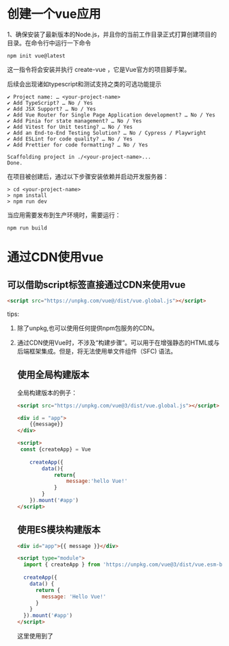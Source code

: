 # 创建一个vue应用

1、确保安装了最新版本的Node.js，并且你的当前工作目录正式打算创建项目的目录。在命令行中运行一下命令

```vue
npm init vue@latest
```

这一指令将会安装并执行 create-vue ，它是Vue官方的项目脚手架。

后续会出现诸如typescript和测试支持之类的可选功能提示

```vue
✔ Project name: … <your-project-name>
✔ Add TypeScript? … No / Yes
✔ Add JSX Support? … No / Yes
✔ Add Vue Router for Single Page Application development? … No / Yes
✔ Add Pinia for state management? … No / Yes
✔ Add Vitest for Unit testing? … No / Yes
✔ Add an End-to-End Testing Solution? … No / Cypress / Playwright
✔ Add ESLint for code quality? … No / Yes
✔ Add Prettier for code formatting? … No / Yes

Scaffolding project in ./<your-project-name>...
Done.
```

在项目被创建后，通过以下步骤安装依赖并启动开发服务器：

```vue
> cd <your-project-name>
> npm install
> npm run dev
```

当应用需要发布到生产环境时，需要运行：

```vue
npm run build
```

# 通过CDN使用vue

## 可以借助script标签直接通过CDN来使用vue

```html
<script src="https://unpkg.com/vue@/dist/vue.global.js"></script>
```

tips:

1. 除了unpkg,也可以使用任何提供npm包服务的CDN。

2. 通过CDN使用Vue时，不涉及“构建步骤”。可以用于在增强静态的HTML或与后端框架集成。但是，将无法使用单文件组件（SFC) 语法。

   ## 使用全局构建版本

   [^该版本的所有顶层API都暴露在了全局的Vue对象]: 

   全局构建版本的例子：

   ```html
   <script src="https://unpkg.com/vue@3/dist/vue.global.js"></script>
   
   <div id = "app">
       {{message}}
   </div>
   
   <script>
   	const {createApp} = Vue
       
       createApp({
           data(){
               return{
                   message:'hello Vue!'
               }
           }
       }).mount('#app')
   </script>
   ```

   ## 使用ES模块构建版本

   ```html
   <div id="app">{{ message }}</div>
   
   <script type="module">
     import { createApp } from 'https://unpkg.com/vue@3/dist/vue.esm-browser.js'
     
     createApp({
       data() {
         return {
           message: 'Hello Vue!'
         }
       }
     }).mount('#app')
   </script>
   ```

   这里使用到了<script type="modile">,且导入的CDN URL指向的是Vue的ES模块构建版本。

   ## 启用import maps

   导入映射表(import Maps)来告诉浏览器如何定位到导入的"vue"

   ```html
   <script type="importmap">
     {
       "imports": {
         "vue": "https://unpkg.com/vue@3/dist/vue.esm-browser.js"
       }
     }
   </script>
   
   <div id="app">{{ message }}</div>
   
   <script type="module">
     import { createApp } from 'vue'
   
     createApp({
       data() {
         return {
           message: 'Hello Vue!'
         }
       }
     }).mount('#app')
   </script>
   ```

## 拆分模块

例如：

```html
<!-- index.html -->
<div id="app"></div>

<script type="module">
  import { createApp } from 'vue'
  import MyComponent from './my-component.js'

  createApp(MyComponent).mount('#app')
</script>
```

```js
// my-component.js
export default {
  data() {
    return { count: 0 }
  },
  template: `<div>count is {{ count }}</div>`
}
```

如果直接在浏览器中打开*index.html*，你会发现它抛出一个错误，因为ES模块不能通过*file：//*协议工作。为了让其工作，你需要使用本地HTTP服务器通过*http://*协议提供*index.html*

要启动本地的http服务器，需要先安装Node.js，然后通过命令行在HTML文件所在文件夹下运行*npx serve* 。也可以使用其他基于正确的MIME类型服务静态文件的http服务器。

## 无需构建的组合式API用法

<script setup>

[快速上手 | Vue.js (vuejs.org)](https://cn.vuejs.org/guide/quick-start.html#creating-a-vue-application)
